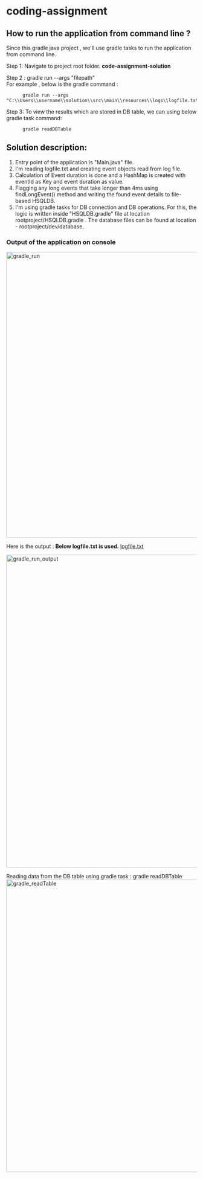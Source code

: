 # coding-assignment



## How to run the application from command line ?

Since this gradle java project , we'll use gradle tasks to run the application from command line.

Step 1:  Navigate to project root folder.      **code-assignment-solution**

Step 2 :  gradle run --args "filepath"          
          For example , below is the gradle command :  
          
          gradle run --args "C:\\Users\\username\\solution\\src\\main\\resources\\logs\\logfile.txt"
         
Step 3:   To view the results which are stored in DB table, we can using below gradle task command:

          gradle readDBTable
 


## Solution description:

1. Entry point of the application is "Main.java" file.
2. I'm reading logfile.txt and creating event objects read from log file. 
3. Calculation of Event duration is done and a HashMap is created with eventId as Key and event duration as value. 
4. Flagging any long events that take longer than 4ms using findLongEvent() method and writing the found event details to file-based HSQLDB.
5. I'm using gradle tasks for DB connection and DB operations. For this, the logic is written inside "HSQLDB.gradle" file at location  rootproject/HSQLDB.gradle . The database files can be found at location -  rootproject/dev/database.


### Output of the application on console 
<img width="757" alt="gradle_run" src="https://user-images.githubusercontent.com/43696328/146337212-801f567b-af08-4ad4-a21c-fba5f327fe4b.PNG">

Here is the output :
**Below logfile.txt is used.**
[logfile.txt](https://github.com/rishish-kumar-singh/coding-assignment/files/7725717/logfile.txt)

<img width="829" alt="gradle_run_output" src="https://user-images.githubusercontent.com/43696328/146337426-e8a1acf7-24c1-4260-a015-b91a76923cb3.PNG">

Reading data from the DB table using gradle task : gradle readDBTable
<img width="775" alt="gradle_readTable" src="https://user-images.githubusercontent.com/43696328/146337734-8109cea9-f7c9-4907-9f82-15c3c4f2a429.PNG">



